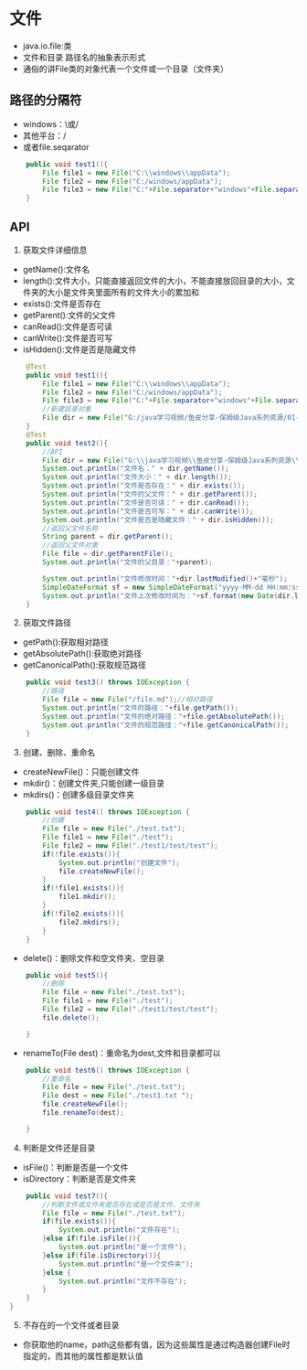 # 文件
- java.io.file:类
- 文件和目录 路径名的抽象表示形式
- 通俗的讲File类的对象代表一个文件或一个目录（文件夹）
##  路径的分隔符
- windows：\或/
- 其他平台：/
- 或者file.seqarator
```java
    public void test1(){
        File file1 = new File("C:\\windows\\appData");
        File file2 = new File("C:/windows/appData");
        File file3 = new File("C:"+File.separator+"windows"+File.separator+"appData");
    }
```
## API
1. 获取文件详细信息
- getName():文件名
- length():文件大小，只能直接返回文件的大小，不能直接放回目录的大小，文件夹的大小是文件夹里面所有的文件大小的累加和
- exists():文件是否存在
- getParent():文件的父文件
- canRead():文件是否可读
- canWrite():文件是否可写
- isHidden():文件是否是隐藏文件
```java
    @Test
    public void test1(){
        File file1 = new File("C:\\windows\\appData");
        File file2 = new File("C:/windows/appData");
        File file3 = new File("C:"+File.separator+"windows"+File.separator+"appData");
        //新建目录对象
        File dir = new File("G:/java学习视频/鱼皮分享-保姆级Java系列资源/01-Java基础+Java高级/day22_全天上课资料");
    }
    @Test
    public void test2(){
        //API
        File dir = new File("G:\\java学习视频\\鱼皮分享-保姆级Java系列资源\\01-Java基础+Java高级\\day22_全天上课资料\\Java复习笔记.md");
        System.out.println("文件名：" + dir.getName());
        System.out.println("文件大小：" + dir.length());
        System.out.println("文件是否存在：" + dir.exists());
        System.out.println("文件的父文件：" + dir.getParent());
        System.out.println("文件是否可读：" + dir.canRead());
        System.out.println("文件是否可写：" + dir.canWrite());
        System.out.println("文件是否是隐藏文件：" + dir.isHidden());
        //返回父文件名称
        String parent = dir.getParent();
        //返回父文件对象
        File file = dir.getParentFile();
        System.out.println("文件的父目录："+parent);

        System.out.println("文件修改时间："+dir.lastModified()+"毫秒");
        SimpleDateFormat sf = new SimpleDateFormat("yyyy-MM-dd HH:mm:ss");
        System.out.println("文件上次修改时间为："+sf.format(new Date(dir.lastModified())));
    }
```
2. 获取文件路径
- getPath():获取相对路径
- getAbsolutePath():获取绝对路径
- getCanonicalPath():获取规范路径
```java
    public void test3() throws IOException {
        //路径
        File file = new File("/file.md");//相对路径
        System.out.println("文件的路径："+file.getPath());
        System.out.println("文件的绝对路径："+file.getAbsolutePath());
        System.out.println("文件的规范路径："+file.getCanonicalPath());
    }
```
3. 创建、删除、重命名
- createNewFile()：只能创建文件
- mkdir()：创建文件夹,只能创建一级目录
- mkdirs()：创建多级目录文件夹
```java
    public void test4() throws IOException {
        //创建
        File file = new File("./test.txt");
        File file1 = new File("./test");
        File file2 = new File("./test1/test/test");
        if(!file.exists()){
            System.out.println("创建文件");
            file.createNewFile();
        }
        if(!file1.exists()){
            file1.mkdir();
        }
        if(!file2.exists()){
            file2.mkdirs();
        }
    }
```
- delete()：删除文件和空文件夹、空目录
```java
    public void test5(){
        //删除
        File file = new File("./test.txt");
        File file1 = new File("./test");
        File file2 = new File("./test1/test/test");
        file.delete();

    }
```
- renameTo(File dest)：重命名为dest,文件和目录都可以
```java
    public void test6() throws IOException {
        //重命名
        File file = new File("./test.txt");
        File dest = new File("./test1.txt ");
        file.createNewFile();
        file.renameTo(dest);

    }
```
4. 判断是文件还是目录
- isFile()：判断是否是一个文件
- isDirectory：判断是否是文件夹
```java
    public void test7(){
        //判断文件或文件夹是否存在或是否是文件、文件夹
        File file = new File("./test.txt");
        if(file.exists()){
            System.out.println("文件存在");
        }else if(file.isFile()){
            System.out.println("是一个文件");
        }else if(file.isDirectory()){
            System.out.println("是一个文件夹");
        }else {
            System.out.println("文件不存在");
        }
    }
}
```
5. 不存在的一个文件或者目录
- 你获取他的name，path这些都有值，因为这些属性是通过构造器创建File时指定的，而其他的属性都是默认值